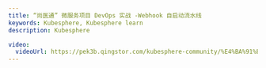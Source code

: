```yaml
---
title: “尚医通” 微服务项目 DevOps 实战 -Webhook 自启动流水线
keywords: Kubesphere, Kubesphere learn
description: Kubesphere

video:
  videoUrl: https://pek3b.qingstor.com/kubesphere-community/%E4%BA%91%E5%8E%9F%E7%94%9F%E5%AE%9E%E6%88%98/128%E3%80%81devops-webhook%E8%87%AA%E5%8A%A8%E5%90%AF%E5%8A%A8%E6%B5%81%E6%B0%B4%E7%BA%BF%E8%BF%9B%E8%A1%8C%E6%9E%84%E5%BB%BA.mp4
---
```

